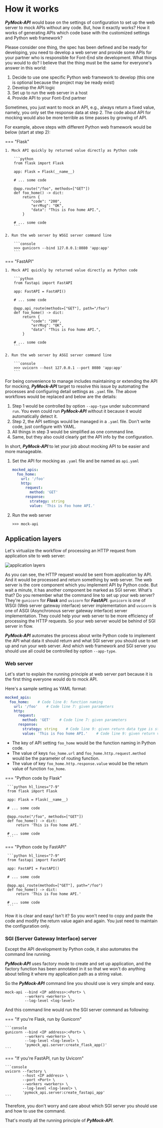 # How it works

**_PyMock-API_** would base on the settings of configuration to set up the web server to mock APIs without any code. But,
how it exactly works? How it works of generating APIs which code base with the customized settings and Python web framework?

Please consider one thing, the spec has been defined and be ready for developing, you need to develop a web server and
provide some APIs for your partner who is responsible for Font-End site development. What things you would to do? I believe
that the thing must be the same for everyone's answer in this world: 

1. Decide to use one specific Python web framework to develop (this one is optional because the project may be ready exist)
2. Develop the API logic
3. Set up to run the web server in a host
4. Provide API to your Font-End partner

Sometimes, you just want to mock an API, e.g., always return a fixed value, namely, you only set the response data at step 2.
The code about API for mocking would also be more terrible as time passes by growing of API.

For example, above steps with different Python web framework would be below (start at step 2):

=== "Flask"

    1. Mock API quickly by returned value directly as Python code
    
        ```python
        from flask import Flask
    
        app: Flask = Flask(__name__)
    
        # ... some code
    
        @app.route("/foo", methods=["GET"])
        def foo_home() -> dict:
            return {
                "code": "200",
                "errMsg": "OK",
                "data": "This is Foo home API.",
            }
        
        # ... some code
        ```

    2. Run the web server by WSGI server command line
    
        ```console
        >>> gunicorn --bind 127.0.0.1:8080 'app:app'
        ```

=== "FastAPI"

    1. Mock API quickly by returned value directly as Python code
    
        ```python
        from fastapi import FastAPI
         
        app: FastAPI = FastAPI()
        
        # ... some code
        
        @app.api_route(methods=["GET"], path="/foo")
        def foo_home() -> dict:
            return {
                "code": "200",
                "errMsg": "OK",
                "data": "This is Foo home API.",
            }
        
        # ... some code
        ```

    2. Run the web server by ASGI server command line
    
        ```console
        >>> uvicorn --host 127.0.0.1 --port 8080 'app:app'
        ```

For being convenience to manage includes maintaining or extending the API for mocking, **_PyMock-API_** target to resolve
this issue by automating the processes and configuring detail settings as ``.yaml`` file. The above workflows would be
replaced and below are the details:

1. Step 1 would be controlled by option ``--app-type`` under subcommand ``run``. You even could run **_PyMock-API_** without
it because it would automatically detect it.
2. Step 2, the API settings would be managed in a ``.yaml`` file. Don't write code, just configure with YAML.
3. All things in step 3 would be simplified as one command line.
4. Same, but they also could clearly get the API info by the configuration.

In short, **_PyMock-API_** to let your job about mocking API to be easier and more manageable.

1. Set the API for mocking as ``.yaml`` file and be named as ``api.yaml``
   
    ```yaml
    mocked_apis:
      foo_home:
        url: '/foo'
        http:
          request:
            method: 'GET'
          response:
            strategy: string
            value: 'This is Foo home API.'
    ```

2. Run the web server
    
    ```console
    >>> mock-api
    ```


## Application layers

Let's virtualize the workflow of processing an HTTP request from application site to web server:

![application layers]

[application layers]: ../../images/development/application-layers.drawio.png

As you can see, the HTTP request would be sent from application by API. And it would be processed and return something by
web server. The web server is the core component which you implement API by Python code. But wait a minute, it has another
component be marked as SGI server. What's that? Do you remember what the command line to set up your web server? They're
``gunicorn`` for **_Flask_** and ``uvicorn`` for **_FastAPI_**. ``gunicorn`` is one of WSGI (Web server gateway interface)
server implementation and ``uvicorn`` is one of ASGI (Asynchronous server gateway interface) server implementation. They
could help your web server to be more efficiency of processing the HTTP requests. So your web server would be behind of SGI
server in flow.

**_PyMock-API_** automates the process about write Python code to implement the API what data it should return and what SGI
server you should use to set up and run your web server. And which web framework and SGI server you should use all could be
controlled by option ``--app-type``.


### Web server

Let's start to explain the running principle at web server part because it is the first thing everyone would do to mock API.

Here's a sample setting as YAML format:

```yaml hl_lines="2 3 6 8-9"
mocked_apis:
  foo_home:    # Code line 8: function naming
    url: '/foo'    # Code line 7: given parameters
    http:
      request:
        method: 'GET'    # Code line 7: given parameters
      response:
        strategy: string    # Code line 9: given return data type is string
        value: 'This is Foo home API.'    # Code line 9: given return value
```

* The key of API setting ``foo_home`` would be the function naming in Python code.
* The value of keys ``foo_home.url`` and ``foo_home.http.request.method`` would be the parameter of routing function.
* The value of key ``foo_home.http.response.value`` would be the return value of function ``foo_home``.

=== "Python code by Flask"
    
     ```python hl_lines="7-9"
     from flask import Flask
 
     app: Flask = Flask(__name__)
 
     # ... some code
 
     @app.route("/foo", methods=["GET"])
     def foo_home() -> dict:
         return 'This is Foo home API.'
     
     # ... some code
     ```

=== "Python code by FastAPI"
    
     ```python hl_lines="7-9"
     from fastapi import FastAPI
      
     app: FastAPI = FastAPI()
     
     # ... some code
     
     @app.api_route(methods=["GET"], path="/foo")
     def foo_home() -> dict:
         return 'This is Foo home API.'
     
     # ... some code
     ```

How it is clear and easy! Isn't it? So you won't need to copy and paste the code and modify the return value again and again.
You just need to maintain the configuration only.


### SGI (Server Gateway Interface) server

Except the API development by Python code, it also automates the command line running.

**_PyMock-API_** uses factory mode to create and set up application, and the factory function has been annotated in it so
that we won't do anything about telling it where my application path as a string value.

So the **_PyMock-API_** command line you should use is very simple and easy.

```console
mock-api --bind <IP address>:<Port> \
         --workers <workers> \
         --log-level <log-level>
```

And this command line would run the SGI server command as following:

=== "If you're Flask, run by Gunicorn"
    
    ```console
    gunicorn --bind <IP address>:<Port> \
             --workers <workers> \
             --log-level <log-level> \
             'pymock_api.server:create_flask_app()'
    ```

=== "If you're FastAPI, run by Uvicorn"
    
    ```console
    uvicorn --factory \
            --host <IP address> \
            --port <Port> \
            --workers <workers> \
            --log-level <log-level> \
            'pymock_api.server:create_fastapi_app'
    ```

Therefore, you don't worry and care about which SGI server you should use and how to use the command.

That's mostly all the running principle of **_PyMock-API_**.
